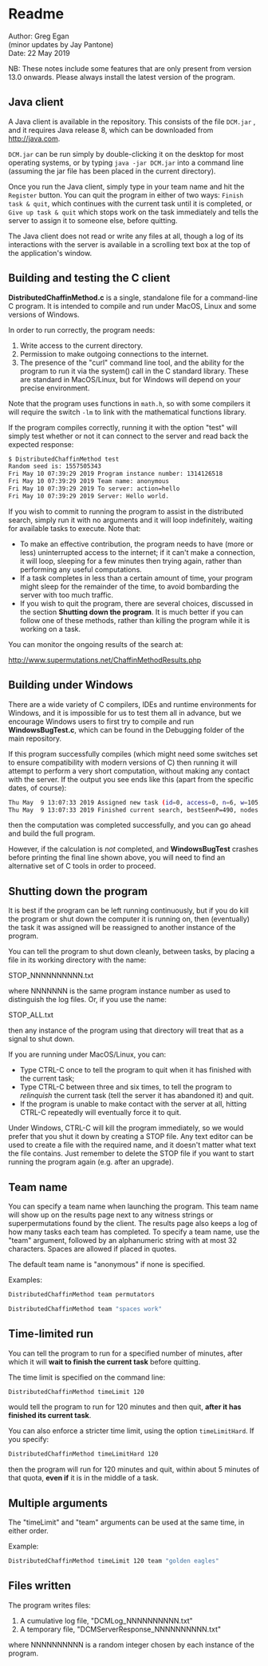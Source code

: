 # Readme

Author:			Greg Egan  
  (minor updates by Jay Pantone)  
Date:			22 May 2019

NB:  These notes include some features that are only present from version 13.0 onwards. Please always install the latest
version of the program.

## Java client

A Java client is available in the repository. This consists of the file `DCM.jar` , and it requires Java release 8, which can be downloaded
from <http://java.com>. 

`DCM.jar` can be run simply by double-clicking it on the desktop for most operating systems, or by typing `java -jar DCM.jar` into a
command line (assuming the jar file has been placed in the current directory).

Once you run the Java client, simply type in your team name and hit the `Register` button. You can quit the program in either of two ways:
`Finish task & quit`, which continues with the current task until it is completed, or `Give up task & quit` which stops work on the task
immediately and tells the server to assign it to someone else, before quitting.

The Java client does not read or write any files at all, though a log of its interactions with the server is available in a scrolling text box at the top
of the application's window.


## Building and testing the C client

**DistributedChaffinMethod.c** is a single, standalone file for a command-line C program. It is intended to compile and run
under MacOS, Linux and some versions of Windows.

In order to run correctly, the program needs:

1. Write access to the current directory.
2. Permission to make outgoing connections to the internet.
3. The presence of the "curl" command line tool, and the ability for the program to run it via the system() call
in the C standard library. These are standard in MacOS/Linux, but for Windows will depend on your precise environment.

Note that the program uses functions in `math.h`, so with some compilers it will require the switch `-lm` to link with the mathematical
functions library.

If the program compiles correctly, running it with the option "test" will simply test whether or not it can connect to
the server and read back the expected response:

```sh
$ DistributedChaffinMethod test
Random seed is: 1557505343
Fri May 10 07:39:29 2019 Program instance number: 1314126518
Fri May 10 07:39:29 2019 Team name: anonymous
Fri May 10 07:39:29 2019 To server: action=hello
Fri May 10 07:39:29 2019 Server: Hello world.
```

If you wish to commit to running the program to assist in the distributed search, simply run it with no arguments and it will
loop indefinitely, waiting for available tasks to execute. Note that:

* To make an effective contribution, the program needs to have (more or less) uninterrupted access to the internet; if it can't make a connection, it will loop, sleeping for a few minutes then trying again, rather than performing any useful
computations.
* If a task completes in less than a certain amount of time, your program might sleep for the remainder of the time, to avoid bombarding the server with too much traffic.
* If you wish to quit the program, there are several choices, discussed in the section **Shutting down the program**. It is much better if you can follow one of these methods, rather than killing the program while it is working on a task.

You can monitor the ongoing results of the search at:

<http://www.supermutations.net/ChaffinMethodResults.php>


## Building under Windows

There are a wide variety of C compilers, IDEs and runtime environments for Windows, and it is impossible for us to test them all in
advance, but we encourage Windows users to first try to compile and run **WindowsBugTest.c**, which can be found
in the Debugging folder of the main repository.

If this program successfully compiles (which might need some switches set to ensure compatibility with modern versions of C)
then running it will attempt to perform a very short computation, without making any contact with the server.  If the output you
see ends like this (apart from the specific dates, of course):

```sh
Thu May  9 13:07:33 2019 Assigned new task (id=0, access=0, n=6, w=105, prefix=1234561234516234512634512364512346512436512463512465312465132465134265134625134652134562135, perm_to_exceed=567, prev_perm_ruled_out=569)
Thu May  9 13:07:33 2019 Finished current search, bestSeenP=490, nodes visited=13910255
```

then the computation was completed successfully, and you can go ahead and build the full program.

However, if the calculation is *not* completed, and **WindowsBugTest** crashes before printing the final line shown above, you will need to
find an alternative set of C tools in order to proceed.


## Shutting down the program

It is best if the program can be left running continuously, but if you do kill the program or shut down the computer it is
running on, then (eventually) the task it was assigned will be reassigned to another instance of the program.

You can tell the program to shut down cleanly, between tasks, by placing a file in its working directory with the name:

STOP_NNNNNNNNNN.txt

where NNNNNNN is the same program instance number as used to distinguish the log files.  Or, if you use the name:

STOP_ALL.txt

then any instance of the program using that directory will treat that as a signal to shut down.

If you are running under MacOS/Linux, you can:
* Type CTRL-C once to tell the program to quit when it has finished with the current task;
* Type CTRL-C between three and six times, to tell the program to *relinquish* the current task (tell the server it has abandoned it) and quit.
* If the program is unable to make contact with the server at all, hitting CTRL-C repeatedly will eventually force it to quit.

Under Windows, CTRL-C will kill the program immediately, so we would prefer that you shut it down by creating a STOP file.
Any text editor can be used to create a file with the required name, and it doesn't matter what text the
file contains. Just remember to delete the STOP file if you want to start running the program again (e.g. after an upgrade).


## Team name

You can specify a team name when launching the program. This team name will show up on the results page next to any 
witness strings or superpermutations found by the client. The results page also keeps a log of how many tasks each
team has completed. To specify a team name, use the "team" argument, followed by an alphanumeric string with at most 32 characters. Spaces are allowed if placed in quotes.

The default team name is "anonymous" if none is specified.

Examples:

```sh
DistributedChaffinMethod team permutators
```

```sh
DistributedChaffinMethod team "spaces work"
```

## Time-limited run

You can tell the program to run for a specified number of minutes, after which it will **wait to finish the current task** before quitting.

The time limit is specified on the command line:

```sh
DistributedChaffinMethod timeLimit 120
```

would tell the program to run for 120 minutes and then quit, **after it has finished its current task**.

You can also enforce a stricter time limit, using the option `timeLimitHard`.  If you specify:

```sh
DistributedChaffinMethod timeLimitHard 120
```

then the program will run for 120 minutes and quit, within about 5 minutes of that quota, **even if** it is in the middle of a task.

## Multiple arguments

The "timeLimit" and "team" arguments can be used at the same time, in either order.

Example:

```sh
DistributedChaffinMethod timeLimit 120 team "golden eagles"
```


## Files written

The program writes files:

1. A cumulative log file, "DCMLog_NNNNNNNNNN.txt"
2. A temporary file, "DCMServerResponse_NNNNNNNNNN.txt"

where NNNNNNNNNN is a random integer chosen by each instance of the program.


